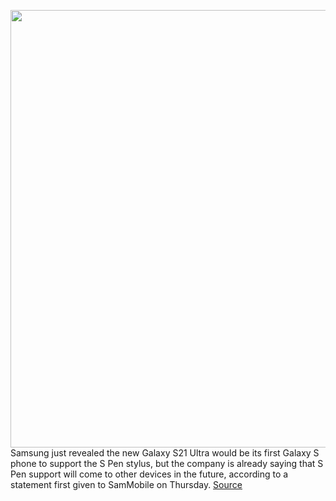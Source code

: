 <img src='https://cdn.vox-cdn.com/thumbor/HDf6cstWrpEm45DKCmpz_PkEBHc=/0x0:2040x1360/1200x800/filters:focal(857x517:1183x843)/cdn.vox-cdn.com/uploads/chorus_image/image/68670391/cgartenberg_210111_4369_0003.0.jpg' width='700px' /><br/>
Samsung just revealed the new Galaxy S21 Ultra would be its first Galaxy S phone to support the S Pen stylus, but the company is already saying that S Pen support will come to other devices in the future, according to a statement first given to SamMobile on Thursday.
<a href='https://www.theverge.com/2021/1/14/22231677/samsung-s-pen-foldable-support-additional-device-categories'> Source <a/>